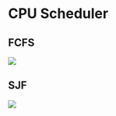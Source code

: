 # CPU Scheduler 

## FCFS

![](https://github.com/VoidlessVoid7/CPU-Scheduler/blob/main/readme/fcfsna.png)

## SJF

![](https://i.imgur.com/TplLAnP.png)
